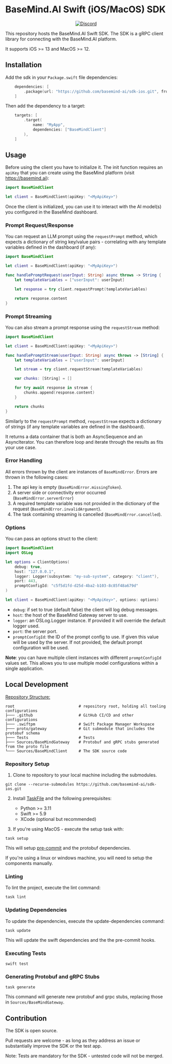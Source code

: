 # BaseMind.AI Swift (iOS/MacOS) SDK

<div align="center">

[![Discord](https://img.shields.io/discord/1153195687459160197)](https://discord.gg/ZSV2CQ86yg)

</div>

This repository hosts the BaseMind.AI Swift SDK. The SDK is a gRPC client library for connecting with the BaseMind.AI platform.

It supports iOS >= 13 and MacOS >= 12.

## Installation

Add the sdk in your `Package.swift` file dependencies:

```swift
    dependencies: [
        .package(url: "https://github.com/basemind-ai/sdk-ios.git", from: "1.0.0"),
    ]
```

Then add the dependency to a target:

```swift
    targets: [
        .target(
            name: "MyApp",
            dependencies: ["BaseMindClient"]
        ),
    ]
```

## Usage

Before using the client you have to initialize it. The init function requires an `apiKey` that you can create using the BaseMind platform (visit https://basemind.ai):

```swift
import BaseMindClient

let client = BaseMindClient(apiKey: "<MyApiKey>")
```

Once the client is initialized, you can use it to interact with the AI model(s) you configured in the BaseMind dashboard.

### Prompt Request/Response

You can request an LLM prompt using the `requestPrompt` method, which expects a dictionary of string key/value pairs - correlating with any template variables defined in the dashboard (if any):

```swift
import BaseMindClient

let client = BaseMindClient(apiKey: "<MyApiKey>")

func handlePromptRequest(userInput: String) async throws -> String {
    let templateVariables = ["userInput": userInput]

    let response = try client.requestPrompt(templateVariables)

    return response.content
}
```

### Prompt Streaming

You can also stream a prompt response using the `requestStream` method:

```swift
import BaseMindClient

let client = BaseMindClient(apiKey: "<MyApiKey>")

func handlePromptStream(userInput: String) async throws -> [String] {
    let templateVariables = ["userInput": userInput]

    let stream = try client.requestStream(templateVariables)

    var chunks: [String] = []

    for try await response in stream {
        chunks.append(response.content)
    }

    return chunks
}
```

Similarly to the `requestPrompt` method, `requestStream` expects a dictionary of strings (if any template variables are defined in the dashboard).

It returns a data container that is both an AsyncSequence and an AsyncIterator. You can therefore loop and iterate through the results as fits your use case.

### Error Handling

All errors thrown by the client are instances of `BaseMindError`. Errors are thrown in the following cases:

1. The api key is empty (`BaseMindError.missingToken`).
2. A server side or connectivity error occurred (`BaseMindError.serverError`)
3. A required template variable was not provided in the dictionary of the request (`BaseMindError.invalidArgument`).
4. The task containing streaming is cancelled (`BaseMindError.cancelled`).

### Options

You can pass an options struct to the client:

```swift
import BaseMindClient
import OSLog

let options = ClientOptions(
    debug: true,
    host: "127.0.0.1",
    logger: Logger(subsystem: "my-sub-system", category: "client"),
    port: 443,
    promptConfigId: "c5f5d1fd-d25d-4ba2-b103-8c85f48a679d"
)

let client = BaseMindClient(apiKey: "<MyApiKey>", options: options)
```

-   `debug`: if set to true (default false) the client will log debug messages.
-   `host`: the host of the BaseMind Gateway server to use.
-   `logger`: an OSLog.Logger instance. If provided it will override the default logger used.
-   `port`: the server port.
-   `promptConfigId`: the ID of the prompt config to use. If given this value will be used by the server. If not provided, the default prompt configuration will be used.

**Note**: you can have multiple client instances with different `promptConfigId` values set. This allows you to use multiple model configurations within a single application.

## Local Development

<u>Repository Structure:</u>

```text
root                            # repository root, holding all tooling configurations
├─── .github                    # GitHub CI/CD and other configurations
├─── .swiftpm                   # Swift Package Manager Workspace
├─── proto/gateway              # Git submodule that includes the protobuf schema
├─── Tests                      # Tests
├─── Sources/BaseMindGateway    # Protobuf and gRPC stubs generated from the proto file
└─── Sources/BaseMindClient     # The SDK source code
```

### Repository Setup

1. Clone to repository to your local machine including the submodules.

```shell
git clone --recurse-submodules https://github.com/basemind-ai/sdk-ios.git
```

2. Install [TaskFile](https://taskfile.dev/) and the following prerequisites:

    - Python >= 3.11
    - Swift >= 5.9
    - XCode (optional but recommended)

3. If you're using MacOS - execute the setup task with:

```shell
task setup
```

This will setup [pre-commit](https://pre-commit.com/) and the protobuf dependencies.

If you're using a linux or windows machine, you will need to setup the components manually.

### Linting

To lint the project, execute the lint command:

```shell
task lint
```

### Updating Dependencies

To update the dependencies, execute the update-dependencies command:

```shell
task update
```

This will update the swift dependencies and the the pre-commit hooks.

### Executing Tests

```shell
swift test
```

### Generating Protobuf and gRPC Stubs

```shell
task generate
```

This command will generate new protobuf and grpc stubs, replacing those in `Sources/BaseMindGateway`.

## Contribution

The SDK is open source.

Pull requests are welcome - as long as they address an issue or substantially improve the SDK or the test app.

Note: Tests are mandatory for the SDK - untested code will not be merged.
